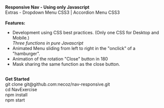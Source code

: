 <b>Responsive Nav - Using only Javascript</b>
<br />Extras - Dropdown Menu CSS3 | Accordion Menu CSS3
<br /><br />
<b>Features:</b><br />
- Development using CSS best practices. (Only one CSS for Desktop and Mobile.)<br />
<i>Three functions in pure Javascript</i><br />
- Animated Menu sliding from left to right in the "onclick" of a "hamburger".  <br />
- Animation of the rotation "Close" button in 180 <br />
- Mask sharing the same function as the close button.<br />
<br />
<b>Get Started</b><br />
git clone git@github.com:necoz/nav-responsive.git<br />
cd NavExercise<br />
npm install<br />
npm start<br />
